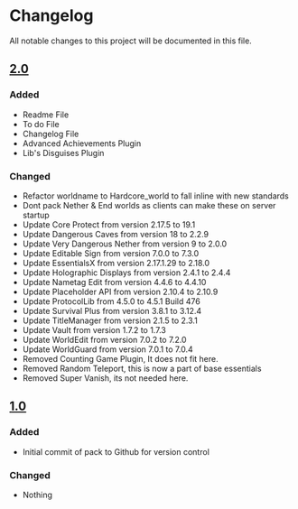# Changelog
All notable changes to this project will be documented in this file.

## [2.0]

### Added
- Readme File
- To do File
- Changelog File
- Advanced Achievements Plugin
- Lib's Disguises Plugin

### Changed
- Refactor worldname to Hardcore_world to fall inline with new standards
- Dont pack Nether & End worlds as clients can make these on server startup
- Update Core Protect from version 2.17.5 to 19.1
- Update Dangerous Caves from version 18 to 2.2.9
- Update Very Dangerous Nether from version 9 to 2.0.0 
- Update Editable Sign from version 7.0.0 to 7.3.0
- Update EssentialsX from version 2.17.1.29 to 2.18.0
- Update Holographic Displays from version 2.4.1 to 2.4.4
- Update Nametag Edit from version 4.4.6 to 4.4.10
- Update Placeholder API from version 2.10.4 to 2.10.9
- Update ProtocolLib from 4.5.0 to 4.5.1 Build 476
- Update Survival Plus from version 3.8.1 to 3.12.4
- Update TitleManager from version 2.1.5 to 2.3.1
- Update Vault from version 1.7.2 to 1.7.3
- Update WorldEdit from version 7.0.2 to 7.2.0
- Update WorldGuard from version 7.0.1 to 7.0.4
- Removed Counting Game Plugin, It does not fit here.
- Removed Random Teleport, this is now a part of base essentials
- Removed Super Vanish, its not needed here. 

## [1.0]

### Added
- Initial commit of pack to Github for version control

### Changed
- Nothing

[2.0]: https://github.com/apexhosting/Hardcore/releases/tag/2.0
[1.0]: https://github.com/apexhosting/Hardcore/releases/tag/1.0